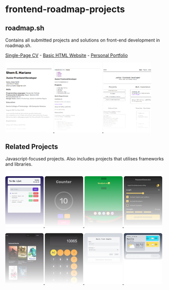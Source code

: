 # frontend-roadmap-projects

## roadmap.sh

Contains all submitted projects and solutions on front-end development in roadmap.sh.

<a href="https://roadmap.sh/projects/single-page-cv" style="margin-left: auto">Single-Page CV</a> -
<a href="https://roadmap.sh/projects/basic-html-website" style="margin-left: auto">Basic HTML Website</a> -
<a href="https://roadmap.sh/projects/portfolio-website" style="margin-left: auto">Personal Portfolio</a>

  <div>
    <a href="./roadmap-sh/01-single-page-cv/"><img src="./assets/single-page-cv.png" style="width: 30%;">
    </a>
    <a href="./roadmap-sh/02-basic-html-website/"><img src="./assets/basic-html-website.png" style="width: 30%;">
    </a>
    <a href="./roadmap-sh/03-personal-portfolio/"><img src="./assets/personal-portfolio.png" style="width: 30%;">
    </a>
  </div>

## Related Projects

  Javascript-focused projects. Also includes projects that utilises frameworks and libraries.

  <div>
    <a href="./related_projects/1-basic-todo-list/"><img src="./assets/to-do-list.png" style="width: 24%;">
    </a>
    <a href="./related_projects/2-counter-app/"><img src="./assets/counter-app.png" style="width: 24%;">
    </a>
    <a href="./related_projects/3-blackjack-vs-ai/"><img src="./assets/blackjack.png" style="width: 24%;">
    </a>
    <a href="./related_projects/4-password-generator/"><img src="./assets/password-generator.png" style="width: 24%;">
    </a>
  </div>
  <div>
    <a href="./related_projects/5-moviehub-home/"><img src="./assets/moviehub-home.png" style="width: 24%;">
    </a>
    <a href="./related_projects/6-basic-calc/"><img src="./assets/calculator.png" style="width: 24%;">
    </a>
    <a href="./related_projects/7-basic-form-sample/"><img src="./assets/basic-form-sample.png" style="width: 24%;">
    </a>
    <a href="./related_projects/8-weather/"><img src="./assets/weather.png" style="width: 24%;">
    </a>
  </div>